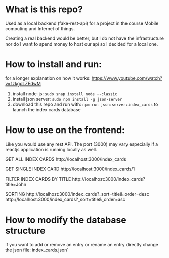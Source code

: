 # What is this repo?

Used as a local backend (fake-rest-api) for a project in the course Mobile computing and Internet of things.

Creating a real backend would be better, but I do not have the infrastructure nor do I want to spend money to host our api so I decided for a local one.

# How to install and run:

for a longer explanation on how it works: https://www.youtube.com/watch?v=1zkgdLZEdwM

1. install node-js: `sudo snap install node --classic`
2. install json server: `sudo npm install -g json-server`
3. download this repo and run with: `npm run json:server:index_cards` to launch the index cards database

# How to use on the frontend:

Like you would use any rest API. The port (3000) may vary especially if a reactjs application is running locally as well.

GET ALL INDEX CARDS
http://localhost:3000/index_cards

GET SINGLE INDEX CARD
http://localhost:3000/index_cards/1

FILTER INDEX CARDS BY TITLE
http://localhost:3000/index_cards?title=John

SORTING
http://localhost:3000/index_cards?\_sort=title&\_order=desc
http://localhost:3000/index_cards?\_sort=title&\_order=asc

# How to modify the database structure

if you want to add or remove an entry or rename an entry directly change the json file: index_cards.json`
